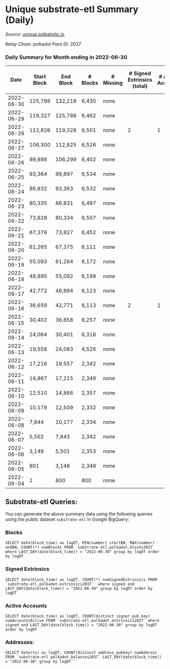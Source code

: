 # Unique substrate-etl Summary (Daily)

_Source_: [unique.polkaholic.io](https://unique.polkaholic.io)

*Relay Chain*: polkadot
*Para ID*: 2037



### Daily Summary for Month ending in 2022-06-30


| Date | Start Block | End Block | # Blocks | # Missing | # Signed Extrinsics (total) | # Active Accounts | # Addresses with Balances | # Events | # Transfers | # XCM Transfers In | # XCM Transfers Out |
| ---- | ----------- | --------- | -------- | --------- | --------------------------- | ----------------- | ------------------------- | -------- | ----------- | ------------------ | ------------------- |
| 2022-06-30 | 125,789 | 132,218 | 6,430 | none  |  |  | 4 | 13,631 |   |   |   |
| 2022-06-29 | 119,327 | 125,788 | 6,462 | none  |  |  | 4 | 13,698 |   |   |   |
| 2022-06-28 | 112,826 | 119,326 | 6,501 | none  | 2 | 1 | 4 | 13,793 |   |   |   |
| 2022-06-27 | 106,300 | 112,825 | 6,526 | none  |  |  | 4 | 13,838 |   |   |   |
| 2022-06-26 | 99,898 | 106,299 | 6,402 | none  |  |  | 4 | 13,572 |   |   |   |
| 2022-06-25 | 93,364 | 99,897 | 6,534 | none  |  |  | 4 | 13,851 |   |   |   |
| 2022-06-24 | 86,832 | 93,363 | 6,532 | none  |  |  | 4 | 13,847 |   |   |   |
| 2022-06-23 | 80,335 | 86,831 | 6,497 | none  |  |  | 4 | 13,774 |   |   |   |
| 2022-06-22 | 73,828 | 80,334 | 6,507 | none  |  |  | 4 | 13,794 |   |   |   |
| 2022-06-21 | 67,376 | 73,827 | 6,452 | none  |  |  | 4 | 13,678 |   |   |   |
| 2022-06-20 | 61,265 | 67,375 | 6,111 | none  |  |  | 4 | 12,957 |   |   |   |
| 2022-06-19 | 55,093 | 61,264 | 6,172 | none  |  |  | 4 | 13,085 |   |   |   |
| 2022-06-18 | 48,895 | 55,092 | 6,198 | none  |  |  | 4 | 13,140 |   |   |   |
| 2022-06-17 | 42,772 | 48,894 | 6,123 | none  |  |  | 4 | 12,981 |   |   |   |
| 2022-06-16 | 36,659 | 42,771 | 6,113 | none  | 2 | 1 | 4 | 12,969 |   |   |   |
| 2022-06-15 | 30,402 | 36,658 | 6,257 | none  |  |  | 4 | 13,264 |   |   |   |
| 2022-06-14 | 24,084 | 30,401 | 6,318 | none  |  |  | 4 | 13,395 |   |   |   |
| 2022-06-13 | 19,558 | 24,083 | 4,526 | none  |  |  | 4 | 9,595 |   |   |   |
| 2022-06-12 | 17,216 | 19,557 | 2,342 | none  |  |  | 4 | 4,966 |   |   |   |
| 2022-06-11 | 14,867 | 17,215 | 2,349 | none  |  |  | 4 | 4,980 |   |   |   |
| 2022-06-10 | 12,510 | 14,866 | 2,357 | none  |  |  | 4 | 4,996 |   |   |   |
| 2022-06-09 | 10,178 | 12,509 | 2,332 | none  |  |  | 4 | 4,943 |   |   |   |
| 2022-06-08 | 7,844 | 10,177 | 2,334 | none  |  |  | 4 | 4,950 |   |   |   |
| 2022-06-07 | 5,502 | 7,843 | 2,342 | none  |  |  | 4 | 4,963 |   |   |   |
| 2022-06-06 | 3,149 | 5,501 | 2,353 | none  |  |  | 4 | 4,991 |   |   |   |
| 2022-06-05 | 801 | 3,148 | 2,348 | none  |  |  | 4 | 4,975 |   |   |   |
| 2022-06-04 | 1 | 800 | 800 | none  |  |  | 4 | 1,696 |   |   |   |

## Substrate-etl Queries:
You can generate the above summary data using the following queries using the public dataset `substrate-etl` in Google BigQuery:


### Blocks
```
SELECT date(block_time) as logDT, MIN(number) startBN, MAX(number) endBN, COUNT(*) numBlocks FROM `substrate-etl.polkadot.blocks2037`  where LAST_DAY(date(block_time)) = "2022-06-30" group by logDT order by logDT
```


### Signed Extrinsics
```
SELECT date(block_time) as logDT, COUNT(*) numSignedExtrinsics FROM `substrate-etl.polkadot.extrinsics2037`  where signed and LAST_DAY(date(block_time)) = "2022-06-30" group by logDT order by logDT
```


### Active Accounts
```
SELECT date(block_time) as logDT, COUNT(distinct signer_pub_key) numAccountsActive FROM `substrate-etl.polkadot.extrinsics2037` where signed and LAST_DAY(date(block_time)) = "2022-06-30" group by logDT order by logDT
```


### Addresses:
```
SELECT date(ts) as logDT, COUNT(distinct address_pubkey) numAddress FROM `substrate-etl.polkadot.balances2037` LAST_DAY(date(block_time)) = "2022-06-30" group by logDT```

